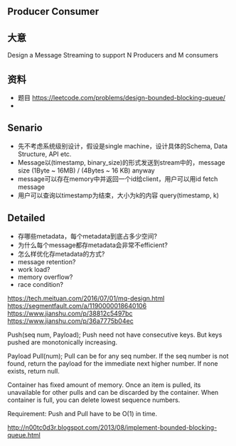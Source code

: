 ## Producer Consumer
## 大意
Design a Message Streaming to support N Producers and M consumers

## 资料
- 题目 https://leetcode.com/problems/design-bounded-blocking-queue/
-  

## Senario
- 先不考虑系统级别设计，假设是single machine，设计具体的Schema, Data Structure, API etc.
- Message以(timestamp, binary_size)的形式发送到stream中的，message size (1Byte ~ 16MB) / (4Bytes ~ 16 KB) anyway
- message可以存在memory中并返回一个id给client，用户可以用id fetch message
- 用户可以查询以timestamp为结束，大小为k的内容  query(timestamp, k)

## Detailed
- 存哪些metadata，每个metadata到底占多少空间?
- 为什么每个message都存metadata会非常不efficient?
- 怎么样优化存metadata的方式?
- message retention?
- work load?
- memory overflow?
- race condition?

https://tech.meituan.com/2016/07/01/mq-design.html
https://segmentfault.com/a/1190000018640106
https://www.jianshu.com/p/38812c5497bc
https://www.jianshu.com/p/36a7775b04ec


Push(seq num, Payload);
Push need not have consecutive keys. But keys pushed are monotonically increasing.

Payload Pull(num);
Pull can be for any seq number.
If the seq number is not found, return the payload for the immediate next higher number. If none exists, return null.

Container has fixed amount of memory.
Once an item is pulled, its unavailable for other pulls and can be discarded by the container.
When container is full, you can delete lowest sequence numbers.

Requirement: Push and Pull have to be O(1) in time.

http://n00tc0d3r.blogspot.com/2013/08/implement-bounded-blocking-queue.html
